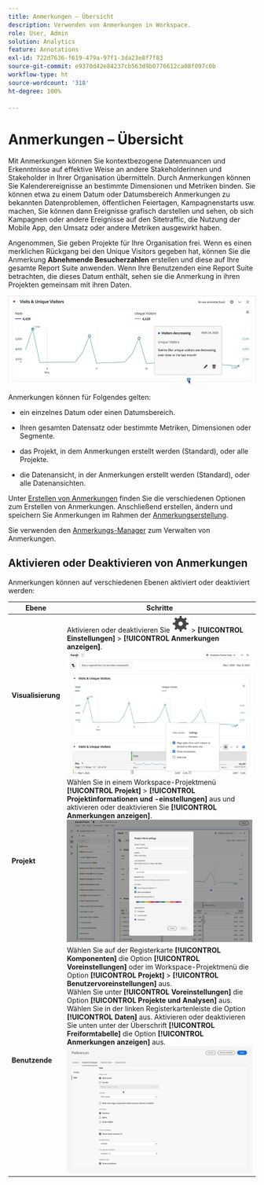 ```yaml
---
title: Anmerkungen – Übersicht
description: Verwenden von Anmerkungen in Workspace.
role: User, Admin
solution: Analytics
feature: Annotations
exl-id: 722d7636-f619-479a-97f1-3da23e8f7f83
source-git-commit: e9370d42e84237cb563d9b0776612ca08f097c0b
workflow-type: ht
source-wordcount: '318'
ht-degree: 100%

---
```


# Anmerkungen – Übersicht

Mit Anmerkungen können Sie kontextbezogene Datennuancen und Erkenntnisse auf effektive Weise an andere Stakeholderinnen und Stakeholder in Ihrer Organisation übermitteln. Durch Anmerkungen können Sie Kalenderereignisse an bestimmte Dimensionen und Metriken binden. Sie können etwa zu einem Datum oder Datumsbereich Anmerkungen zu bekannten Datenproblemen, öffentlichen Feiertagen, Kampagnenstarts usw. machen, Sie können dann Ereignisse grafisch darstellen und sehen, ob sich Kampagnen oder andere Ereignisse auf den Sitetraffic, die Nutzung der Mobile App, den Umsatz oder andere Metriken ausgewirkt haben.

Angenommen, Sie geben Projekte für Ihre Organisation frei. Wenn es einen merklichen Rückgang bei den Unique Visitors gegeben hat, können Sie die Anmerkung **Abnehmende Besucherzahlen** erstellen und diese auf Ihre gesamte Report Suite anwenden. Wenn Ihre Benutzenden eine Report Suite betrachten, die dieses Datum enthält, sehen sie die Anmerkung in ihren Projekten gemeinsam mit ihren Daten.

![Liniendiagramm mit hervorgehobener Anmerkung.](assets/annotation-example.png)

Anmerkungen können für Folgendes gelten:

* ein einzelnes Datum oder einen Datumsbereich.

* Ihren gesamten Datensatz oder bestimmte Metriken, Dimensionen oder Segmente.

* das Projekt, in dem Anmerkungen erstellt werden (Standard), oder alle Projekte.

* die Datenansicht, in der Anmerkungen erstellt werden (Standard), oder alle Datenansichten.

Unter [Erstellen von Anmerkungen](create-annotations.md) finden Sie die verschiedenen Optionen zum Erstellen von Anmerkungen. Anschließend erstellen, ändern und speichern Sie Anmerkungen im Rahmen der [Anmerkungserstellung](create-annotations.md#annotation-builder).

Sie verwenden den [Anmerkungs-Manager](manage-annotations.md) zum Verwalten von Anmerkungen.

## Aktivieren oder Deaktivieren von Anmerkungen

Anmerkungen können auf verschiedenen Ebenen aktiviert oder deaktiviert werden:

| Ebene | Schritte |
|---|---|
| **Visualisierung** | Aktivieren oder deaktivieren Sie ![Einstellung](/help/assets/icons/Setting.svg) > **[!UICONTROL Einstellungen]** > **[!UICONTROL Anmerkungen anzeigen]**.<br/>![Aktivieren/Deaktivieren von Anmerkungen für eine Visualisierung](assets/annotations-visualization.png) |
| **Projekt** | Wählen Sie in einem Workspace-Projektmenü **[!UICONTROL Projekt]** > **[!UICONTROL Projektinformationen und -einstellungen]** aus und aktivieren oder deaktivieren Sie **[!UICONTROL Anmerkungen anzeigen]**.<br/>![Aktivieren/Deaktivieren von Anmerkungen für ein Projekt](assets/annotations-project.png) |
| **Benutzende** | Wählen Sie auf der Registerkarte **[!UICONTROL Komponenten]** die Option **[!UICONTROL Voreinstellungen]** oder im Workspace-Projektmenü die Option **[!UICONTROL Projekt]** > **[!UICONTROL Benutzervoreinstellungen]** aus. <br/>Wählen Sie unter **[!UICONTROL Voreinstellungen]** die Option **[!UICONTROL Projekte und Analysen]** aus. Wählen Sie in der linken Registerkartenleiste die Option **[!UICONTROL Daten]** aus. Aktivieren oder deaktivieren Sie unten unter der Überschrift **[!UICONTROL Freiformtabelle]** die Option **[!UICONTROL Anmerkungen anzeigen]** aus.<br/>![Aktivieren/Deaktivieren von Anmerkungen für eine Person](assets/annotations-user.png) |

<!--
# Annotations overview

Annotations in Workspace enable you to effectively communicate contextual data nuances and insights to your organization. They let you tie calendar events to specific dimensions/metrics. You can annotate a date or date range with known data issues, public holidays, campaign launches, etc. You can then graphically display events and see whether campaigns or other events have affected your site traffic, revenue, or any other metric.

For example, let's say you are sharing projects with your organization. If you had a major spike in traffic due to a marketing campaign, you could create a "Campaign launch date" annotation and scope it for your whole report suite. When your users view any data sets that included that date, they see the annotation within their projects, alongside their data.

![Annotation example](assets/annotation-example.png)

Keep this in mind:

* Annotations can be tied to a single date or to a date range.

* They can apply to your entire data set or to specified metrics, dimensions, or segments.

* They can apply to the project in which they were created (default) or to all projects.

* They can apply to the report suite in which they were created (default) or to all report suites.

## Permissions {#permissions}

By default, only Admins can create annotations. Users have rights to view annotations like they do with other other Analytics components (such as segments, calculated metrics, etc.).

However, Admins can give the [!UICONTROL Annotation Creation] permission (Analytics Tools) to users via the [Adobe Admin Console](https://experienceleague.adobe.com/docs/analytics/admin/admin-console/permissions/analytics-tools.html?lang=de).

## Turn annotations on or off {#annotations-on-off}

Annotations can be turned on or off at several levels:

* At the Visualization level: [!UICONTROL Visualization] settings > [!UICONTROL Show annotations]

* At the Project level: [!UICONTROL Project info & settings] > [!UICONTROL Show annotations]

* At the User level: [!UICONTROL Components] > [!UICONTROL User preferences] > [!UICONTROL Data] > [!UICONTROL Show annotations]

![](assets/show-ann.png)

![](assets/show-ann2.png)
-->